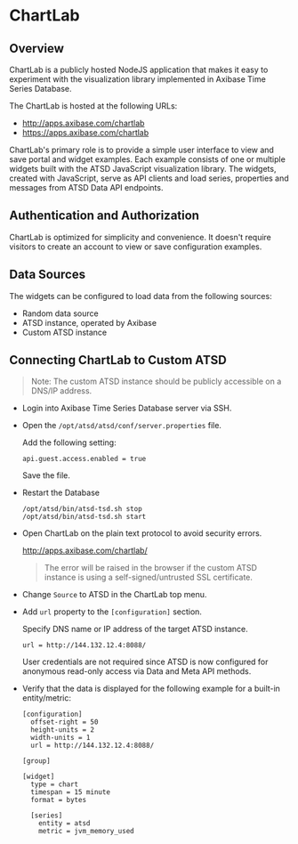 # ChartLab

## Overview

ChartLab is a publicly hosted NodeJS application that makes it easy to experiment with the visualization library implemented in Axibase Time Series Database.

The ChartLab is hosted at the following URLs:

* http://apps.axibase.com/chartlab
* https://apps.axibase.com/chartlab

ChartLab's primary role is to provide a simple user interface to view and save portal and widget examples. Each example consists of one or multiple widgets built with the ATSD JavaScript visualization library. The widgets, created with JavaScript, serve as API clients and load series, properties and messages from ATSD Data API endpoints.

## Authentication and Authorization

ChartLab is optimized for simplicity and convenience. It doesn't require visitors to create an account to view or save configuration examples.

## Data Sources

The widgets can be configured to load data from the following sources:

* Random data source
* ATSD instance, operated by Axibase
* Custom ATSD instance

## Connecting ChartLab to Custom ATSD

> Note: The custom ATSD instance should be publicly accessible on a DNS/IP address.

* Login into Axibase Time Series Database server via SSH.

* Open the `/opt/atsd/atsd/conf/server.properties` file.

  Add the following setting:

  ```properties
  api.guest.access.enabled = true
  ```

  Save the file.

* Restart the Database

  ```
  /opt/atsd/bin/atsd-tsd.sh stop
  /opt/atsd/bin/atsd-tsd.sh start
  ```

* Open ChartLab on the plain text protocol to avoid security errors.

  http://apps.axibase.com/chartlab/

  > The error will be raised in the browser if the custom ATSD instance is using a self-signed/untrusted SSL certificate.

* Change `Source` to ATSD in the ChartLab top menu.

* Add `url` property to the `[configuration]` section.

  Specify DNS name or IP address of the target ATSD instance.

  ```
  url = http://144.132.12.4:8088/
  ```

  User credentials are not required since ATSD is now configured for anonymous read-only access via Data and Meta API methods.

* Verify that the data is displayed for the following example for a built-in entity/metric:

  ```
  [configuration]
    offset-right = 50
    height-units = 2
    width-units = 1
    url = http://144.132.12.4:8088/

  [group]

  [widget]
    type = chart
    timespan = 15 minute
    format = bytes

    [series]
      entity = atsd
      metric = jvm_memory_used
  ```
